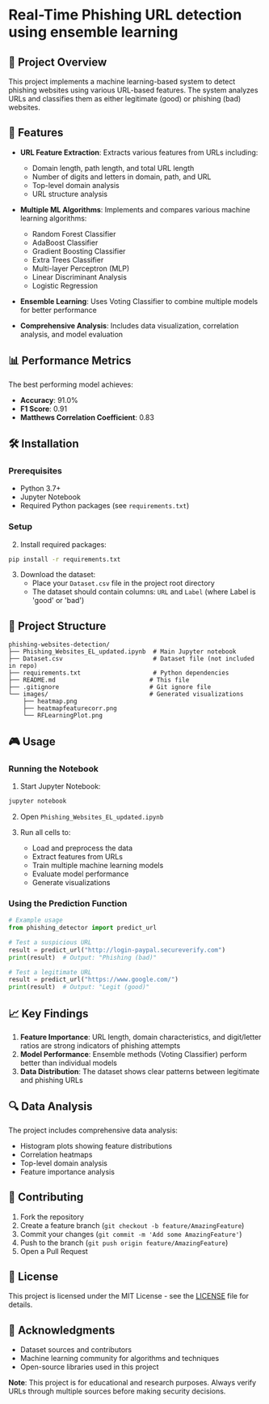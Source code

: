 # Real-Time Phishing URL detection using ensemble learning

## 🎯 Project Overview

This project implements a machine learning-based system to detect phishing websites using various URL-based features. The system analyzes URLs and classifies them as either legitimate (good) or phishing (bad) websites.

## 🚀 Features

- **URL Feature Extraction**: Extracts various features from URLs including:
  - Domain length, path length, and total URL length
  - Number of digits and letters in domain, path, and URL
  - Top-level domain analysis
  - URL structure analysis

- **Multiple ML Algorithms**: Implements and compares various machine learning algorithms:
  - Random Forest Classifier
  - AdaBoost Classifier
  - Gradient Boosting Classifier
  - Extra Trees Classifier
  - Multi-layer Perceptron (MLP)
  - Linear Discriminant Analysis
  - Logistic Regression

- **Ensemble Learning**: Uses Voting Classifier to combine multiple models for better performance
- **Comprehensive Analysis**: Includes data visualization, correlation analysis, and model evaluation

## 📊 Performance Metrics

The best performing model achieves:
- **Accuracy**: 91.0%
- **F1 Score**: 0.91
- **Matthews Correlation Coefficient**: 0.83

## 🛠️ Installation

### Prerequisites

- Python 3.7+
- Jupyter Notebook
- Required Python packages (see `requirements.txt`)

### Setup

2. Install required packages:
```bash
pip install -r requirements.txt
```

3. Download the dataset:
   - Place your `Dataset.csv` file in the project root directory
   - The dataset should contain columns: `URL` and `Label` (where Label is 'good' or 'bad')

## 📁 Project Structure

```
phishing-websites-detection/
├── Phishing_Websites_EL_updated.ipynb  # Main Jupyter notebook
├── Dataset.csv                         # Dataset file (not included in repo)
├── requirements.txt                    # Python dependencies
├── README.md                          # This file
├── .gitignore                         # Git ignore file
└── images/                            # Generated visualizations
    ├── heatmap.png
    ├── heatmapfeaturecorr.png
    └── RFLearningPlot.png
```

## 🎮 Usage

### Running the Notebook

1. Start Jupyter Notebook:
```bash
jupyter notebook
```

2. Open `Phishing_Websites_EL_updated.ipynb`

3. Run all cells to:
   - Load and preprocess the data
   - Extract features from URLs
   - Train multiple machine learning models
   - Evaluate model performance
   - Generate visualizations

### Using the Prediction Function

```python
# Example usage
from phishing_detector import predict_url

# Test a suspicious URL
result = predict_url("http://login-paypal.secureverify.com")
print(result)  # Output: "Phishing (bad)"

# Test a legitimate URL
result = predict_url("https://www.google.com/")
print(result)  # Output: "Legit (good)"
```

## 📈 Key Findings

1. **Feature Importance**: URL length, domain characteristics, and digit/letter ratios are strong indicators of phishing attempts
2. **Model Performance**: Ensemble methods (Voting Classifier) perform better than individual models
3. **Data Distribution**: The dataset shows clear patterns between legitimate and phishing URLs

## 🔍 Data Analysis

The project includes comprehensive data analysis:
- Histogram plots showing feature distributions
- Correlation heatmaps
- Top-level domain analysis
- Feature importance analysis

## 🤝 Contributing

1. Fork the repository
2. Create a feature branch (`git checkout -b feature/AmazingFeature`)
3. Commit your changes (`git commit -m 'Add some AmazingFeature'`)
4. Push to the branch (`git push origin feature/AmazingFeature`)
5. Open a Pull Request

## 📝 License

This project is licensed under the MIT License - see the [LICENSE](LICENSE) file for details.

## 🙏 Acknowledgments

- Dataset sources and contributors
- Machine learning community for algorithms and techniques
- Open-source libraries used in this project


**Note**: This project is for educational and research purposes. Always verify URLs through multiple sources before making security decisions. 

